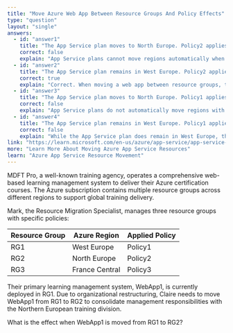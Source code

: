 ```yaml
---
title: "Move Azure Web App Between Resource Groups And Policy Effects"
type: "question"
layout: "single"
answers:
  - id: "answer1"
    title: "The App Service plan moves to North Europe. Policy2 applies to WebApp1."
    correct: false
    explain: "App Service plans cannot move regions automatically when a web app is moved. The underlying App Service plan remains in its original location (West Europe)."
  - id: "answer2"
    title: "The App Service plan remains in West Europe. Policy2 applies to WebApp1."
    correct: true
    explain: "Correct. When moving a web app between resource groups, the App Service plan stays in its original region. The web app inherits the policies from its new resource group (RG2), so Policy2 applies."
  - id: "answer3"
    title: "The App Service plan moves to North Europe. Policy1 applies to WebApp1."
    correct: false
    explain: "App Service plans do not automatically move regions with web apps, and the policy from the original resource group (Policy1) no longer applies after the move."
  - id: "answer4"
    title: "The App Service plan remains in West Europe. Policy1 applies to WebApp1."
    correct: false
    explain: "While the App Service plan does remain in West Europe, the web app now inherits policies from its new resource group RG2 (Policy2), not from its original location (Policy1)."
link: "https://learn.microsoft.com/en-us/azure/app-service/app-service-move-resources"
more: "Learn More About Moving Azure App Service Resources"
learn: "Azure App Service Resource Movement"
---
```


MDFT Pro, a well-known training agency, operates a comprehensive web-based learning management system to deliver their Azure certification courses. The Azure subscription contains multiple resource groups across different regions to support global training delivery.

Mark, the Resource Migration Specialist, manages three resource groups with specific policies:

| Resource Group | Azure Region | Applied Policy |
|---------------|--------------|----------------|
| RG1 | West Europe | Policy1 |
| RG2 | North Europe | Policy2 |
| RG3 | France Central | Policy3 |

Their primary learning management system, WebApp1, is currently deployed in RG1. Due to organizational restructuring, Claire needs to move WebApp1 from RG1 to RG2 to consolidate management responsibilities with the Northern European training division.

What is the effect when WebApp1 is moved from RG1 to RG2?